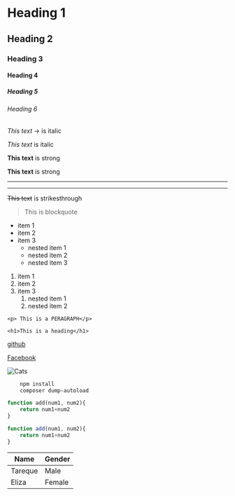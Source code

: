 <!-- Headings -->
# Heading 1
## Heading 2
### Heading 3
#### Heading 4
##### Heading 5
###### Heading 6



<!-- Italic -->

*This text* -> is italic

_This text_ is italic



<!-- Strong -->
**This text** is strong

__This text__ is strong



<!-- Horizontal rule -->

---
___


<!-- Strikethrough -->
~~This text~~ is strikesthrough


<!-- use \ for using special charecters -->


<!--  Blockquote -->
> This is blockquote


<!-- Unordered list -->

* item 1
* item 2 
* item 3
    * nested item 1
    * nested item 2
    *  nested item 3


<!-- Ordered list -->

1. item 1
1. item 2
1. item 3
    1. nested item 1
    1. nested item 2


<!-- Inline code block -->

`<p> This is a PERAGRAPH</p>`

`<h1>This is a heading</h1>`


<!--  Links -->
[github](https://www.github.com)

[Facebook](https://www.facebook.com "Facebook")


<!-- images -->
![Cats](https://www.humanesociety.org/sites/default/files/styles/1441x612/public/2020-07/kitten-510651.jpg?h=f54c7448&itok=MnaVHwPi)


<!-- Github markdowns -->
<!-- code blocks -->

```bash
    npm install
    composer dump-autoload
```

```php
function add(num1, num2){
    return num1+num2
}
```

```javascript
function add(num1, num2){
    return num1+num2
}
```


<!-- Tables -->

|   Name    |   Gender  |
| --------- | --------- |
|   Tareque |   Male    |
|   Eliza   |   Female  |